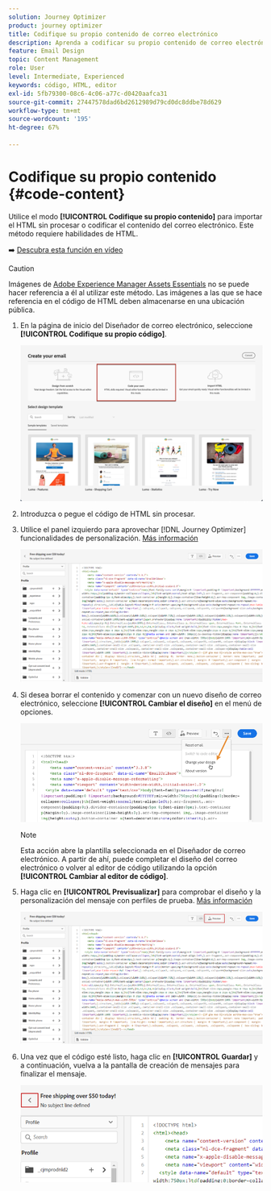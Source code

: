 ```yaml
---
solution: Journey Optimizer
product: journey optimizer
title: Codifique su propio contenido de correo electrónico
description: Aprenda a codificar su propio contenido de correo electrónico
feature: Email Design
topic: Content Management
role: User
level: Intermediate, Experienced
keywords: código, HTML, editor
exl-id: 5fb79300-08c6-4c06-a77c-d0420aafca31
source-git-commit: 27447578dad6bd2612989d79cd0dc8ddbe78d629
workflow-type: tm+mt
source-wordcount: '195'
ht-degree: 67%

---
```


# Codifique su propio contenido {#code-content}

Utilice el modo **[!UICONTROL Codifique su propio contenido]** para importar el HTML sin procesar o codificar el contenido del correo electrónico. Este método requiere habilidades de HTML.

➡️ [Descubra esta función en vídeo](#video)

>[!CAUTION]
>
> Imágenes de [Adobe Experience Manager Assets Essentials](../content-management/assets-essentials.md) no se puede hacer referencia a él al utilizar este método. Las imágenes a las que se hace referencia en el código de HTML deben almacenarse en una ubicación pública.

1. En la página de inicio del Diseñador de correo electrónico, seleccione **[!UICONTROL Codifique su propio código]**.

   ![](assets/code-your-own.png)

1. Introduzca o pegue el código de HTML sin procesar.

1. Utilice el panel izquierdo para aprovechar [!DNL Journey Optimizer] funcionalidades de personalización. [Más información](../personalization/personalize.md)

   ![](assets/code-editor.png)

1. Si desea borrar el contenido y comenzar con un nuevo diseño de correo electrónico, seleccione **[!UICONTROL Cambiar el diseño]** en el menú de opciones.

   ![](assets/code-editor-change-design.png)

   >[!NOTE]
   >
   >Esta acción abre la plantilla seleccionada en el Diseñador de correo electrónico. A partir de ahí, puede completar el diseño del correo electrónico o volver al editor de código utilizando la opción **[!UICONTROL Cambiar al editor de código]**.

1. Haga clic en **[!UICONTROL Previsualizar]** para comprobar el diseño y la personalización del mensaje con perfiles de prueba. [Más información](../content-management/preview-test.md)

   ![](assets/code-editor-preview.png)

1. Una vez que el código esté listo, haga clic en **[!UICONTROL Guardar]** y a continuación, vuelva a la pantalla de creación de mensajes para finalizar el mensaje.

   ![](assets/code-editor-save.png)
